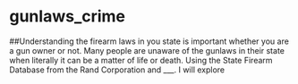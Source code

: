 # gunlaws_crime
##Understanding the firearm laws in you state is important whether you are a gun owner or not. Many people are unaware of the gunlaws in their state when literally it can be a matter of life or death. Using the State Firearm Database from the Rand Corporation and ___.  I will explore 
